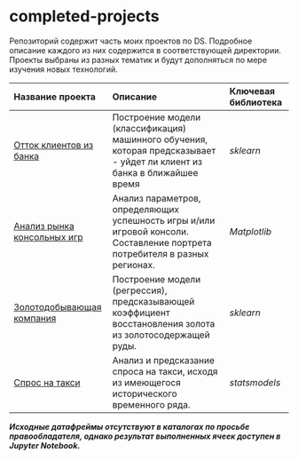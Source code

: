 # completed-projects

Репозиторий содержит часть моих проектов по DS. Подробное описание каждого из них содержится в соответствующей директории.
Проекты выбраны из разных тематик и будут дополняться по мере изучения новых технологий.


| Название проекта | Описание | Ключевая библиотека | 
| :---------------------- | :---------------------- | :---------------------- |
| [Отток клиентов из банка](https://github.com/ZenQe/completed-projects/tree/master/Churn%20of%20clients%20from%20the%20bank) | Построение модели (классификация) машинного обучения, которая предсказывает - уйдет ли клиент из банка в ближайшее время | *sklearn* |
| [Анализ рынка консольных игр](https://github.com/ZenQe/completed-projects/tree/master/%D0%A1onsoles%20games) | Анализ параметров, определяющих успешность игры и/или игровой консоли. Составление портрета потребителя в разных регионах. | *Matplotlib* |
| [Золотодобывающая компания](https://github.com/ZenQe/completed-projects/tree/master/Minerals) | Построение модели (регрессия), предсказывающей коэффициент восстановления золота из золотосодержащей руды. | *sklearn* |
| [Спрос на такси](https://github.com/ZenQe/completed-projects/tree/master/Taxi) | Анализ и предсказание спроса на такси, исходя из имеющегося исторического временного ряда.| *statsmodels* |



___Исходные датафреймы отсутствуют в каталогах по просьбе правообладателя, однако результат выполненных ячеек доступен в Jupyter Notebook.___
